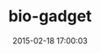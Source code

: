 ---
layout: post
title:  "bio-gadget"
repo:   "shka/ruby-bio-gadget"
date:   2015-02-18 17:00:03
gemurl: https://github.com/shka/ruby-bio-gadget
---